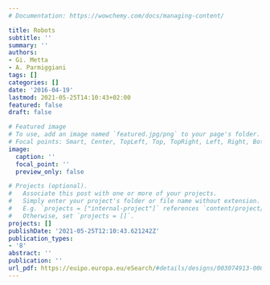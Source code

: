 ```yaml
---
# Documentation: https://wowchemy.com/docs/managing-content/

title: Robots
subtitle: ''
summary: ''
authors:
- Gi. Metta
- A. Parmiggiani
tags: []
categories: []
date: '2016-04-19'
lastmod: 2021-05-25T14:10:43+02:00
featured: false
draft: false

# Featured image
# To use, add an image named `featured.jpg/png` to your page's folder.
# Focal points: Smart, Center, TopLeft, Top, TopRight, Left, Right, BottomLeft, Bottom, BottomRight.
image:
  caption: ''
  focal_point: ''
  preview_only: false

# Projects (optional).
#   Associate this post with one or more of your projects.
#   Simply enter your project's folder or file name without extension.
#   E.g. `projects = ["internal-project"]` references `content/project/deep-learning/index.md`.
#   Otherwise, set `projects = []`.
projects: []
publishDate: '2021-05-25T12:10:43.621242Z'
publication_types:
- '8'
abstract: ''
publication: ''
url_pdf: https://euipo.europa.eu/eSearch/#details/designs/003074913-0001
---
```

